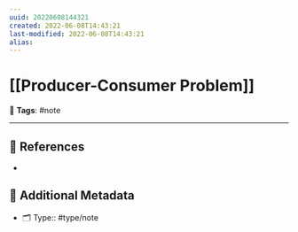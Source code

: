 ```yaml
---
uuid: 20220608144321
created: 2022-06-08T14:43:21
last-modified: 2022-06-08T14:43:21
alias:
---
```


# [[Producer-Consumer Problem]]

📑 **Tags**:  #note








---
## 🔎 References

- 

## 📇 Additional Metadata

- 🗂 Type:: #type/note
